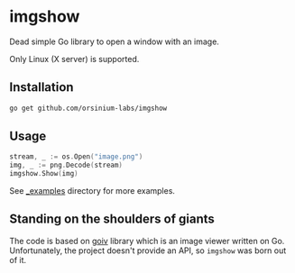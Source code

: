 # imgshow

Dead simple Go library to open a window with an image.

Only Linux (X server) is supported.

## Installation

```bash
go get github.com/orsinium-labs/imgshow
```

## Usage

```go
stream, _ := os.Open("image.png")
img, _ := png.Decode(stream)
imgshow.Show(img)
```

See [_examples](./_examples/) directory for more examples.

## Standing on the shoulders of giants

The code is based on [goiv](https://github.com/gen2brain/goiv) library which is an image viewer written on Go. Unfortunately, the project doesn't provide an API, so `imgshow` was born out of it.
